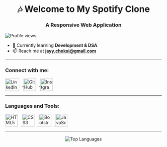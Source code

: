 <h1 align="center">🎶 Welcome to My Spotify Clone</h1>
<h3 align="center">A Responsive Web Application</h3>

<p align="left">
  <img src="https://komarev.com/ghpvc/?username=justtcallmejayy&label=Profile%20views&color=0e75b6&style=flat" alt="Profile views" />
</p>

- 🌱 Currently learning **Development & DSA**
- 📫 Reach me at **jayy.choksi@gmail.com**

<hr>


<h3 align="left">Connect with me:</h3>
<p align="left">
  <a href="https://www.linkedin.com/in/jaychoksi18/" target="blank">
    <img align="center" src="https://upload.wikimedia.org/wikipedia/commons/8/81/LinkedIn_icon.svg" alt="LinkedIn" height="40" width="45" style="margin-right: 10px;" />
  </a>
  <a href="https://github.com/justtcallmejayy" target="blank">
    <img align="center" src="https://upload.wikimedia.org/wikipedia/commons/9/91/Octicons-mark-github.svg" alt="GitHub" height="40" width="40" style="margin-right: 10px;" />
  </a>
    <a href="https://www.instagram.com/lensedxjc/" target="blank">
    <img align="center" src="https://upload.wikimedia.org/wikipedia/commons/9/96/Instagram.svg" alt="Instgram" height="40" width="40" style="margin-right: 10px;" />
  </a>
</p>
  <hr>


<h3 align="left">Languages and Tools:</h3>
<p align="left">
  <a href="https://html.spec.whatwg.org/multipage/" target="_blank" rel="noreferrer">
    <img src="https://upload.wikimedia.org/wikipedia/commons/3/38/HTML5_Badge.svg" alt="HTML5" width="40" height="40" style="margin-right: 10px;" />
  </a>
  <a href="https://www.w3schools.com/css/" target="_blank" rel="noreferrer">
    <img src="https://upload.wikimedia.org/wikipedia/commons/6/62/CSS3_logo.svg" alt="CSS3" width="40" height="40" style="margin-right: 10px;" />
  </a>
  <a href="https://getbootstrap.com" target="_blank" rel="noreferrer">
    <img src="https://upload.wikimedia.org/wikipedia/commons/b/b2/Bootstrap_logo.svg" alt="Bootstrap" width="40" height="40" style="margin-right: 10px;" />
  </a>
    <a href="https://www.w3schools.com/js/" target="_blank" rel="noreferrer">
    <img src="https://upload.wikimedia.org/wikipedia/commons/9/99/Unofficial_JavaScript_logo_2.svg" alt="JavaScript" width="40" height="40" style="margin-right: 10px;" />
  </a>
</p>

<hr>


<p align="center">
  <img src="https://github-readme-stats.vercel.app/api/top-langs/?username=justtcallmejayy&layout=compact&theme=tokyonight" alt="Top Languages" />
</p>

  <br />
</div>
